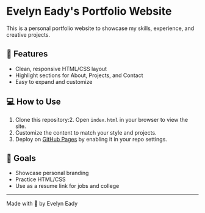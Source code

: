 # Evelyn Eady's Portfolio Website

This is a personal portfolio website to showcase my skills, experience, and creative projects.

## 🌟 Features
- Clean, responsive HTML/CSS layout
- Highlight sections for About, Projects, and Contact
- Easy to expand and customize

## 💻 How to Use
1. Clone this repository:2. Open `index.html` in your browser to view the site.
3. Customize the content to match your style and projects.
4. Deploy on [GitHub Pages](https://pages.github.com/) by enabling it in your repo settings.

## 🚀 Goals
- Showcase personal branding
- Practice HTML/CSS
- Use as a resume link for jobs and college

---

Made with 💜 by Evelyn Eady
